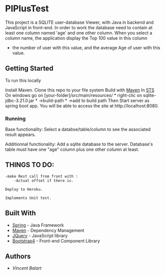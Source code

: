 # PlPlusTest


This project is a SQLITE user-database Viewer, with Java in backend and JavaScript in front-end.
In order to work the database need to contain at least one column named 'age' and one other column.
When you select a column name, the application display the Top 100 value in this column
 + the number of user with this value, and the average Age of user with this value.

## Getting Started

To run this locally

 Install Maven.
 Clone this repo  to your file system
 Build with [Maven](https://maven.apache.org/)
 In [STS](https://spring.io/tools)
    On windows go on [your-folder]/src/main/resources/
        * right-clic on sqlite-jdbc-3.21.0.jar
        * ->build-path
        * ->add to build path
 Then Start server as spring boot app.
 You will be able to access the site at http://localhost:8080.

### Running


  Base functionality:
    Select a databse/table/column to see the associated result appears.

  Additionnal functionality:
  	Add a sqlite database to the server. Database's table must have one "age" column plus one other column at least. 


## THINGS TO DO:

	-make Rest call from front with :
		-Actual offset if there is.
		
	Deploy to Heroku.
	
	Implements Unit test.
		
## Built With
  * [Spring](https://spring.io/) - Java Framework
  * [Maven](https://maven.apache.org/) - Dependency Management
  * [JQuery](https://jquery.com/) - JavaScript library
  * [Bootstrap4](https://getbootstrap.com/) - Front-end Component Library

## Authors
  * *Vincent Balart*
